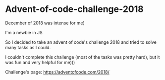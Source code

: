 # Advent-of-code-challenge-2018

December of 2018 was intense for me) <br>

I'm a newbie in JS <br> 

So I decided to take an advent of code's challenge 2018 and tried to solve many tasks as I could. <br>

I couldn't complete this challenge (most of the tasks was pretty hard), but it was fun and very helpful for me)))<br>

Challenge's page: https://adventofcode.com/2018/
